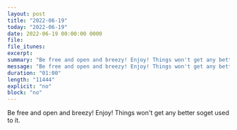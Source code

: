 ```yaml
---
layout: post
title: "2022-06-19"
today: "2022-06-19"
date: 2022-06-19 00:00:00 0000
file:
file_itunes:
excerpt:
summary: "Be free and open and breezy! Enjoy! Things won't get any better soget used to it."
message: "Be free and open and breezy! Enjoy! Things won't get any better soget used to it."
duration: "01:00"
length: "11444"
explicit: "no"
block: "no"
---
```

Be free and open and breezy! Enjoy! Things won't get any better soget used to it.


